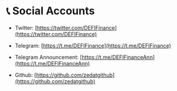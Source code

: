 # 📞 Social Accounts

* Twitter: [https://twitter.com/DEFIFinance](https://twitter.com/DEFIFinance)
* Telegram: [https://t.me/DEFIFinance](https://t.me/DEFIFinance)
* Telegram Announcement: [https://t.me/DEFIFinanceAnn](https://t.me/DEFIFinanceAnn)
* Github: [https://github.com/zedatgithub](https://github.com/zedatgithub)

  ​

